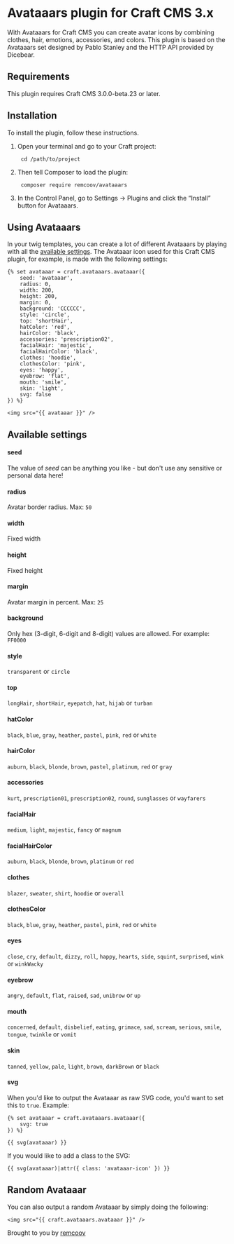 # Avataaars plugin for Craft CMS 3.x

With Avataaars for Craft CMS you can create avatar icons by combining clothes, hair, emotions, accessories, and colors. This plugin is based on the Avataaars set designed by Pablo Stanley and the HTTP API provided by Dicebear.

## Requirements

This plugin requires Craft CMS 3.0.0-beta.23 or later.

## Installation

To install the plugin, follow these instructions.

1. Open your terminal and go to your Craft project:

        cd /path/to/project

2. Then tell Composer to load the plugin:

        composer require remcoov/avataaars

3. In the Control Panel, go to Settings → Plugins and click the “Install” button for Avataaars.

## Using Avataaars

In your twig templates, you can create a lot of different Avataaars by playing with all the [available settings](#available-settings). The Avataaar icon used for this Craft CMS plugin, for example, is made with the following settings:

```
{% set avataaar = craft.avataaars.avataaar({
    seed: 'avataaar',
    radius: 0,
    width: 200,
    height: 200,
    margin: 0,
    background: 'CCCCCC',
    style: 'circle',
    top: 'shortHair',
    hatColor: 'red',
    hairColor: 'black',
    accessories: 'prescription02',
    facialHair: 'majestic',
    facialHairColor: 'black',
    clothes: 'hoodie',
    clothesColor: 'pink',
    eyes: 'happy',
    eyebrow: 'flat',
    mouth: 'smile',
    skin: 'light',
    svg: false
}) %}

<img src="{{ avataaar }}" />
```

## Available settings

#### seed
The value of _seed_ can be anything you like - but don't use any sensitive or personal data here!

#### radius
Avatar border radius. Max: `50`

#### width
Fixed width

#### height
Fixed height

#### margin
Avatar margin in percent. Max: `25`

#### background
Only hex (3-digit, 6-digit and 8-digit) values are allowed. For example: `FF0000`

#### style
`transparent` or `circle`

#### top
`longHair`, `shortHair`, `eyepatch`, `hat`, `hijab` or `turban`

#### hatColor
`black`, `blue`, `gray`, `heather`, `pastel`, `pink`, `red` or `white`


#### hairColor
`auburn`, `black`, `blonde`, `brown`, `pastel`, `platinum`, `red` or `gray`

#### accessories
`kurt`, `prescription01`, `prescription02`, `round`, `sunglasses` or `wayfarers`

#### facialHair
`medium`, `light`, `majestic`, `fancy` or `magnum`

#### facialHairColor
`auburn`, `black`, `blonde`, `brown`, `platinum` or `red`

#### clothes
`blazer`, `sweater`, `shirt`, `hoodie` or `overall`

#### clothesColor
`black`, `blue`, `gray`, `heather`, `pastel`, `pink`, `red` or `white`

#### eyes
`close`, `cry`, `default`, `dizzy`, `roll`, `happy`, `hearts`, `side`, `squint`, `surprised`, `wink` or `winkWacky`

#### eyebrow
`angry`, `default`, `flat`, `raised`, `sad`, `unibrow` or `up`

#### mouth
`concerned`, `default`, `disbelief`, `eating`, `grimace`, `sad`, `scream`, `serious`, `smile`, `tongue`, `twinkle` or `vomit`

#### skin
`tanned`, `yellow`, `pale`, `light`, `brown`, `darkBrown` or `black`

#### svg
When you'd like to output the Avataaar as raw SVG code, you'd want to set this to `true`. Example:

```
{% set avataaar = craft.avataaars.avataaar({
    svg: true
}) %}

{{ svg(avataaar) }}
```

If you would like to add a class to the SVG:

```
{{ svg(avataaar)|attr({ class: 'avataaar-icon' }) }}
```

## Random Avataaar

You can also output a random Avataaar by simply doing the following:

`<img src="{{ craft.avataaars.avataaar }}" />`

Brought to you by [remcoov](https://github.com/remcoov)